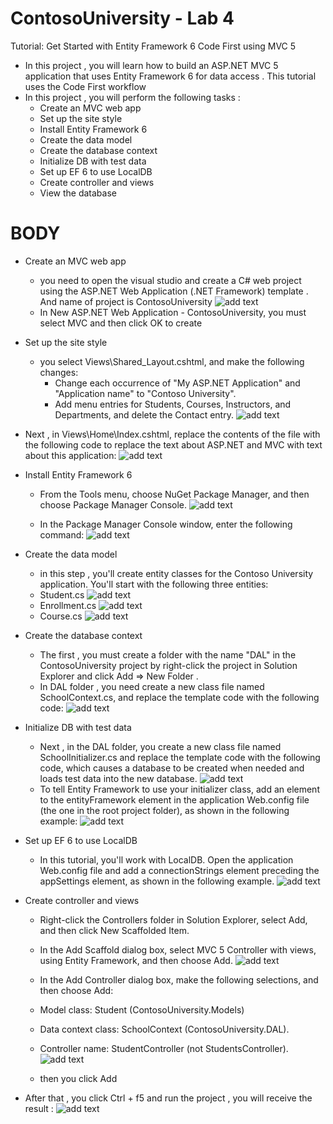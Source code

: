 # ContosoUniversity - Lab 4
Tutorial: Get Started with Entity Framework 6 Code First using MVC 5
- In this project , you will learn how to build an ASP.NET MVC 5 application that uses Entity Framework 6 for data access . This tutorial uses the Code First workflow
- In this project , you will perform the following tasks : 
  - Create an MVC web app
  - Set up the site style
  - Install Entity Framework 6
  - Create the data model
  - Create the database context
  - Initialize DB with test data
  - Set up EF 6 to use LocalDB
  - Create controller and views
  - View the database
  
# BODY  
- Create an MVC web app
  - you need to open the visual studio and create a C# web project using the ASP.NET Web Application (.NET Framework) template . And name of project is ContosoUniversity 
 ![add text](https://github.com/vuhoangg120699/ContosoUniversity/blob/master/ContosoUniversity/Img/1.png) 
  - In New ASP.NET Web Application - ContosoUniversity, you must select MVC and then click OK to create 
  
- Set up the site style
  - you select Views\Shared\_Layout.cshtml, and make the following changes:
    - Change each occurrence of "My ASP.NET Application" and "Application name" to "Contoso University".
    - Add menu entries for Students, Courses, Instructors, and Departments, and delete the Contact entry.
 ![add text](https://github.com/vuhoangg120699/ContosoUniversity/blob/master/ContosoUniversity/Img/2.png)
 
- Next , in Views\Home\Index.cshtml, replace the contents of the file with the following code to replace the text about ASP.NET and MVC with text about this application:
 ![add text](https://github.com/vuhoangg120699/ContosoUniversity/blob/master/ContosoUniversity/Img/3.png)
 
- Install Entity Framework 6
  - From the Tools menu, choose NuGet Package Manager, and then choose Package Manager Console.
![add text](https://github.com/vuhoangg120699/ContosoUniversity/blob/master/ContosoUniversity/Img/4.png) 

  - In the Package Manager Console window, enter the following command:
![add text](https://github.com/vuhoangg120699/ContosoUniversity/blob/master/ContosoUniversity/Img/5.png) 

- Create the data model
  - in this step , you'll create entity classes for the Contoso University application. You'll start with the following three entities:
   - Student.cs 
   ![add text](https://github.com/vuhoangg120699/ContosoUniversity/blob/master/ContosoUniversity/Img/6.png)
   - Enrollment.cs
   ![add text](https://github.com/vuhoangg120699/ContosoUniversity/blob/master/ContosoUniversity/Img/7.png)
   - Course.cs 
   ![add text](https://github.com/vuhoangg120699/ContosoUniversity/blob/master/ContosoUniversity/Img/8.png)
   
- Create the database context
  - The first , you must create a folder with the name "DAL" in the ContosoUniversity project by right-click the project in Solution Explorer and click Add => New Folder . 
  - In DAL folder , you need create a new class file named SchoolContext.cs, and replace the template code with the following code:
![add text](https://github.com/vuhoangg120699/ContosoUniversity/blob/master/ContosoUniversity/Img/9.png)

- Initialize DB with test data
  - Next , in the DAL folder, you create a new class file named SchoolInitializer.cs and replace the template code with the following code, which causes a database to be created when needed and loads test data into the new database.
![add text](https://github.com/vuhoangg120699/ContosoUniversity/blob/master/ContosoUniversity/Img/10.png)
  - To tell Entity Framework to use your initializer class, add an element to the entityFramework element in the application Web.config file (the one in the root project folder), as shown in the following example:
![add text](https://github.com/vuhoangg120699/ContosoUniversity/blob/master/ContosoUniversity/Img/11.png)

- Set up EF 6 to use LocalDB
  - In this tutorial, you'll work with LocalDB. Open the application Web.config file and add a connectionStrings element preceding the appSettings element, as shown in the following example. 
![add text](https://github.com/vuhoangg120699/ContosoUniversity/blob/master/ContosoUniversity/Img/12.png)

- Create controller and views
  - Right-click the Controllers folder in Solution Explorer, select Add, and then click New Scaffolded Item.
  - In the Add Scaffold dialog box, select MVC 5 Controller with views, using Entity Framework, and then choose Add.
 ![add text](https://github.com/vuhoangg120699/ContosoUniversity/blob/master/ContosoUniversity/Img/13.png) 
 
  - In the Add Controller dialog box, make the following selections, and then choose Add:
  - Model class: Student (ContosoUniversity.Models)
  - Data context class: SchoolContext (ContosoUniversity.DAL).
  - Controller name: StudentController (not StudentsController).
![add text](https://github.com/vuhoangg120699/ContosoUniversity/blob/master/ContosoUniversity/Img/14.png) 
  - then you click Add 
  
- After that , you click Ctrl + f5 and run the project , you will receive the result : 
![add text](https://github.com/vuhoangg120699/ContosoUniversity/blob/master/ContosoUniversity/Img/demo%20gif.gif) 

 
